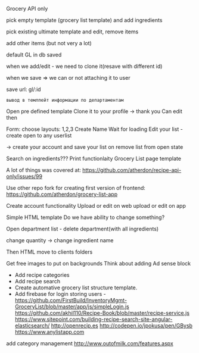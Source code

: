 Grocery API only

pick empty template (grocery list template)
and add ingredients

pick existing ultimate template and edit, remove items

add other items (but not very a lot)

default GL in db saved

when we add/edit - we need to clone it(resave with different id)

when we save => we can or not attaching it to user

save
	url: gl/:id


	вывод в темлпейт информации по департаментам


Open pre defined template
Clone it to your profile -> thank you
Can edit then

Form: choose layouts: 1,2,3
Create Name
Wait for loading
Edit your list - create open to any userlist

-> create your account and save your list on
 remove list from open state

 Search on ingredients???
 Print functionlaity
 Grocery List page template


 A lot of things was covered at: https://github.com/atherdon/recipe-api-only/issues/99

Use other repo fork for creating first version of frontend: https://github.com/atherdon/grocery-list-app

Create account functionality
Upload or edit on web
upload or edit on app

Simple HTML template
Do we have ability to change something?

Open department list - delete department(with all ingredients)

change quantity -> change ingredient name

Then HTML move to clients folders

Get free images to put on backgrounds
Think about adding Ad sense block

* Add recipe categories
* Add recipe search
* Create automative grocery list structure template.
* Add firebase for login storing users - https://github.com/FirstBuild/InventoryMgmt-GroceryList/blob/master/app/js/simpleLogin.js
https://github.com/akhil110/Recipe-Book/blob/master/recipe-service.js
https://www.sitepoint.com/building-recipe-search-site-angular-elasticsearch/
http://openrecip.es
http://codepen.io/jpokusa/pen/GBysb
https://www.anylistapp.com

add category management http://www.outofmilk.com/features.aspx
